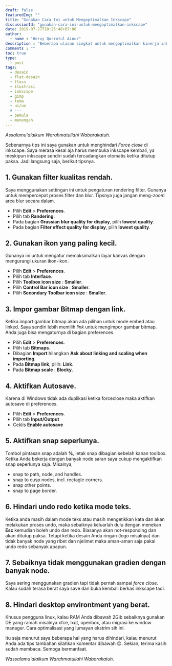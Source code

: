 ```yaml
---
draft: false
featuredImg: ""
title: "Gunakan Cara Ini untuk Mengoptimalkan Inkscape"
discussionId: "gunakan-cara-ini-untuk-mengoptimalkan-inkscape"
date: 2019-07-27T10:25:48+07:00
author:
  - name : "Hervy Qurrotul Ainur"
description : "Beberapa ulasan singkat untuk mengoptimalkan kinerja inkscape."
comments : ""
toc: true
type:
  - post
tags:
  - desain
  - flat-desain
  - floss
  - ilustrasi
  - inkscape
  - gimp
  - tema
  - ui/ux
  # ---
  - pemula
  - menengah
---
```


*Assalamu'alaikum Warahmatullahi Wabarakatuh.*

Sebenarnya tips ini saya gunakan untuk menghindari _Force close_ di inkscape. Saya merasa kesal aja harus membuka inkscape kembali, ya meskipun inkscape sendiri sudah tercadangkan otomatis ketika ditutup paksa. Jadi langsung saja, berikut tipsnya.

## 1. Gunakan filter kualitas rendah.
Saya menggunakan settingan ini untuk pengaturan rendering filter. Gunanya untuk mempercepat proses filter dan blur. Tipsnya juga jangan meng-_zoom_ area blur secara dalam.

* Pilih **Edit** > **Preferences**.
* Pilih tab **Randering**.
* Pada bagian **Grassian blur quality for display**, pilih **lowest quality**.
* Pada bagian **Filter effect quality for display**, pilih **lowest quality**.

## 2. Gunakan ikon yang paling kecil.
Gunanya ini untuk mengatur memaksimalkan layar kanvas dengan mengurangi ukuran ikon-ikon.

* Pilih **Edit** > **Preferences**.
* Pilih tab **Interface**.
* Pilih **Toolbox icon size** : **Smaller**.
* Pilih **Control Bar icon size** : **Smaller**.
* Pilih **Secondary Toolbar icon size** : **Smaller**.

## 3. Impor gambar Bitmap dengan link.
Ketika import gambar bitmap akan ada pilihan untuk mode embed atau linked. Saya sendiri lebih memilih _link_  untuk mengimpor gambar bitmap. Anda juga bisa mengaturnya di bagian preferences.

* Pilih **Edit** > **Preferences**.
* Pilih tab **Bitmaps**.
* Dibagian **Import** hilangkan **Ask about linking and scaling when importing**.
* Pada **Bitmap link**, pilih: **Link**.
* Pada **Bitmap scale** : **Blocky**.

## 4. Aktifkan Autosave.
Karena di Windows tidak ada duplikasi ketika forceclose maka aktifkan autosave di preferences.

* Pilih **Edit** > **Preferences**.
* Pilih tab **Input/Output**
* Ceklis **Enable autosave**

## 5. Aktifkan snap seperlunya.
Tombol pintasan snap adalah **%**, letak snap dibagian sebelah kanan toolbox. Ketika Anda bekerja dengan banyak node saran saya cukup mengaktifkan snap seperlunya saja. Misalnya,

* snap to path, node, and handles.
* snap to cusp nodes, incl. rectagle corners.
* snap other points.
* snap to page border.

## 6. Hindari undo redo ketika mode teks.
Ketika anda masih dalam mode teks atau masih mengetikkan kata dan akan melakukan proses undo, maka sebaiknya keluarlah dulu dengan menekan **Esc** kemudian boleh undo dan redo. Biasanya akan not-responding dan akan ditutup paksa. Tetapi ketika desain Anda ringan (logo misalnya) dan tidak banyak node yang ribet dan njelimet maka aman-aman saja pakai undo redo sebanyak apapun.

## 7. Sebaiknya tidak menggunakan gradien dengan banyak node.
Saya sering menggunakan gradien tapi tidak pernah sampai _force close_. Kalau sudah terasa berat saya save dan buka kembali berkas inkscape tadi.

## 8. Hindari desktop environtment yang berat.
Khusus pengguna linux, kalau RAM Anda dibawah 2Gib sebaiknya gunakan DE yang ramah misalnya xfce, lxqt, openbox, atau migrasi ke window manager. Cara optimalisasi yang lumayan ekstrim sih ini.

Itu saja menurut saya beberapa hal yang harus dihindari, kalau menurut  Anda ada tips tambahan silahkan komentar dibawah :wink:. Sekian, terima kasih sudah membaca. Semoga bermanfaat.

*Wassalamu'alaikum Warahmatullahi Wabarakatuh.*

[Inkscape]:https://www.inkscape.org
[Gimp]:https://www.gimp.org

[GNOME.ID]:https://www.gnome.id
[BUKU CC-ID]:https://bit.ly/madewithccID
[Wikimedia]:https://www.wikkimedia.org/

[Behance]:https://www.b.net
[Dribbble]:https://www.dribbble.com

[AdobeStock]:https//www.stock.adobe.com
[123rf]:https//www.123rf.com
[Freepik]:https//www.freepik.com
[Dreamstime]:https//www.dreamstime.com
[Shutterstock]:https//www.shutterstock.com

